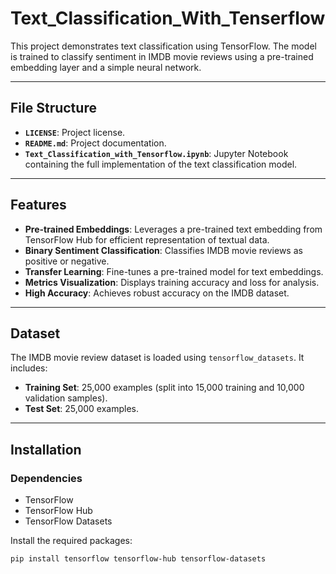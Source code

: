 # Text_Classification_With_Tenserflow

This project demonstrates text classification using TensorFlow. The model is trained to classify sentiment in IMDB movie reviews using a pre-trained embedding layer and a simple neural network.

---

## File Structure
- **`LICENSE`**: Project license.
- **`README.md`**: Project documentation.
- **`Text_Classification_with_Tensorflow.ipynb`**: Jupyter Notebook containing the full implementation of the text classification model.

---

## Features
- **Pre-trained Embeddings**: Leverages a pre-trained text embedding from TensorFlow Hub for efficient representation of textual data.
- **Binary Sentiment Classification**: Classifies IMDB movie reviews as positive or negative.
- **Transfer Learning**: Fine-tunes a pre-trained model for text embeddings.
- **Metrics Visualization**: Displays training accuracy and loss for analysis.
- **High Accuracy**: Achieves robust accuracy on the IMDB dataset.

---

## Dataset
The IMDB movie review dataset is loaded using `tensorflow_datasets`. It includes:
- **Training Set**: 25,000 examples (split into 15,000 training and 10,000 validation samples).
- **Test Set**: 25,000 examples.

---

## Installation

### Dependencies
- TensorFlow
- TensorFlow Hub
- TensorFlow Datasets

Install the required packages:

```bash
pip install tensorflow tensorflow-hub tensorflow-datasets


